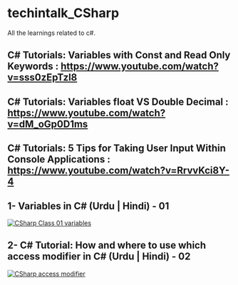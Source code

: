 # techintalk_CSharp
All the learnings related to c#.

## C# Tutorials: Variables with Const and Read Only Keywords : https://www.youtube.com/watch?v=sss0zEpTzl8
## C# Tutorials: Variables float VS Double Decimal : https://www.youtube.com/watch?v=dM_oGp0D1ms
## C# Tutorials: 5 Tips for Taking User Input Within Console Applications : https://www.youtube.com/watch?v=RrvvKci8Y-4

## 1- Variables in C# (Urdu | Hindi) - 01
[![CSharp Class 01 variables](https://img.youtube.com/vi/XNI1ToHClB0/0.jpg)](https://www.youtube.com/watch?v=XNI1ToHClB0)

## 2- C# Tutorial: How and where to use which access modifier in C# (Urdu | Hindi) - 02
[![CSharp access modifier](https://img.youtube.com/vi/SUNGmFrpR6Y/0.jpg)](https://www.youtube.com/watch?v=SUNGmFrpR6Y)
